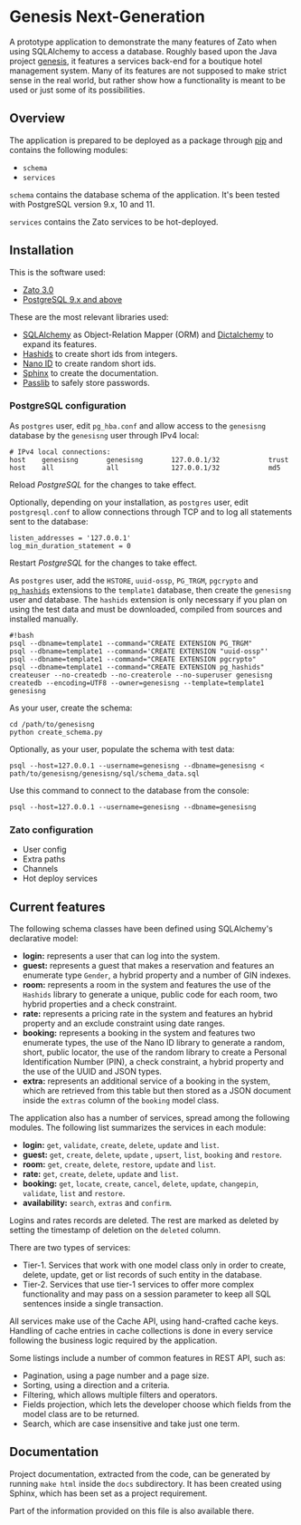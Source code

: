 # Genesis Next-Generation

A prototype application to demonstrate the many features of Zato when using
SQLAlchemy to access a database. Roughly based upon the Java project
[genesis](https://bitbucket.org/jsabater/genesis), it features a services
back-end for a boutique hotel management system. Many of its features are not
supposed to make strict sense in the real world, but rather show how a
functionality is meant to be used or just some of its possibilities.

## Overview

The application is prepared to be deployed as a package through
[pip](https://pypi.org/project/pip/) and contains the following modules:

* `schema`
* `services`

`schema` contains the database schema of the application. It's been tested with
PostgreSQL version 9.x, 10 and 11.

`services` contains the Zato services to be hot-deployed.

## Installation

This is the software used:

* [Zato 3.0](http://zato.io/)
* [PostgreSQL 9.x and above](http://www.postgresql.org/)

These are the most relevant libraries used:

* [SQLAlchemy](http://www.sqlalchemy.org/) as Object-Relation Mapper (ORM) and
    [Dictalchemy](https://pypi.org/project/dictalchemy/) to expand its features.
* [Hashids](http://www.hashids.org/) to create short ids from integers.
* [Nano ID](https://pypi.org/project/nanoid/) to create random short ids.
* [Sphinx](https://pypi.org/project/Sphinx/) to create the documentation.
* [Passlib](https://pypi.org/project/passlib/) to safely store passwords.

### PostgreSQL configuration

As `postgres` user, edit `pg_hba.conf` and allow access to the `genesisng`
database by the `genesisng` user through IPv4 local:

```
# IPv4 local connections:
host    genesisng       genesisng       127.0.0.1/32            trust
host    all             all             127.0.0.1/32            md5
```

Reload *PostgreSQL* for the changes to take effect.

Optionally, depending on your installation, as `postgres` user, edit
`postgresql.conf` to allow connections through TCP and to log all statements
sent to the database:

```
listen_addresses = '127.0.0.1'
log_min_duration_statement = 0
```
Restart *PostgreSQL* for the changes to take effect.

As `postgres` user, add the `HSTORE`, `uuid-ossp`, `PG_TRGM`, `pgcrypto` and
[`pg_hashids`](https://github.com/iCyberon/pg_hashids) extensions to the
`template1` database, then create the `genesisng` user and database. The
`hashids` extension is only necessary if you plan on using the test data and must be downloaded, compiled from sources and installed manually.

```
#!bash
psql --dbname=template1 --command="CREATE EXTENSION PG_TRGM"
psql --dbname=template1 --command='CREATE EXTENSION "uuid-ossp"'
psql --dbname=template1 --command="CREATE EXTENSION pgcrypto"
psql --dbname=template1 --command="CREATE EXTENSION pg_hashids"
createuser --no-createdb --no-createrole --no-superuser genesisng
createdb --encoding=UTF8 --owner=genesisng --template=template1 genesisng
```
As your user, create the schema:

```
cd /path/to/genesisng
python create_schema.py
```

Optionally, as your user, populate the schema with test data:

`psql --host=127.0.0.1 --username=genesisng --dbname=genesisng < path/to/genesisng/genesisng/sql/schema_data.sql`

Use this command to connect to the database from the console:

`psql --host=127.0.0.1 --username=genesisng --dbname=genesisng`

### Zato configuration

* User config
* Extra paths
* Channels
* Hot deploy services

## Current features

The following schema classes have been defined using SQLAlchemy's declarative
model:

* **login:** represents a user that can log into the system.
* **guest:** represents a guest that makes a reservation and features an
    enumerate type `Gender`, a hybrid property and a number of GIN indexes.
* **room:** represents a room in the system and features the use of the `Hashids`
    library to generate a unique, public code for each room, two hybrid
    properties and a check constraint.
* **rate:** represents a pricing rate in the system and features an hybrid property
    and an exclude constraint using date ranges.
* **booking:** represents a booking in the system and features two enumerate types,
    the use of the Nano ID library to generate a random, short, public locator,
    the use of the random library to create a Personal Identification Number
    (PIN), a check constraint, a hybrid property and the use of the UUID and
    JSON types.
* **extra:** represents an additional service of a booking in the system, which are
    retrieved from this table but then stored as a JSON document inside the
    `extras` column of the `booking` model class.

The application also has a number of services, spread among the following
modules. The following list summarizes the services in each module:

* **login:** `get`, `validate`, `create`, `delete`, `update` and `list`.
* **guest:** `get`, `create`, `delete`, `update` , `upsert`, `list`, `booking`
    and `restore`.
* **room:** `get`, `create`, `delete`, `restore`, `update` and `list`.
* **rate:** `get`, `create`, `delete`, `update` and `list`.
* **booking:** `get`, `locate`, `create`, `cancel`, `delete`, `update`,
    `changepin`, `validate`, `list` and `restore`.
* **availability:** `search`, `extras` and `confirm`.

Logins and rates records are deleted. The rest are marked as deleted by setting
the timestamp of deletion on the `deleted` column.

There are two types of services:

* Tier-1. Services that work with one model class only in order to create,
  delete, update, get or list records of such entity in the database.
* Tier-2. Services that use tier-1 services to offer more complex functionality
  and may pass on a session parameter to keep all SQL sentences inside a single
  transaction.

All services make use of the Cache API, using hand-crafted cache keys. Handling
of cache entries in cache collections is done in every service following the
business logic required by the application.

Some listings include a number of common features in REST API, such as:

* Pagination, using a page number and a page size.
* Sorting, using a direction and a criteria.
* Filtering, which allows multiple filters and operators.
* Fields projection, which lets the developer choose which fields from the
  model class are to be returned.
* Search, which are case insensitive and take just one term.

## Documentation

Project documentation, extracted from the code, can be generated by running
`make html` inside the `docs` subdirectory. It has been created using Sphinx,
which has been set as a project requirement.

Part of the information provided on this file is also available there.
